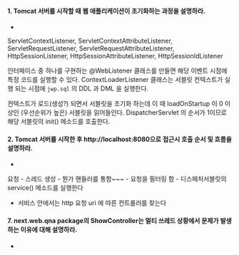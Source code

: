 #### 1. Tomcat 서버를 시작할 때 웹 애플리케이션이 초기화하는 과정을 설명하라.
* 

ServletContextListener, 
ServletContextAttributeListener, 
ServletRequestListener, 
ServletRequestAttributeListener, 
HttpSessionListener, 
HttpSessionAttributeListener, 
HttpSessionIdListener

인터페이스 중 하나를 구현하는 @WebListener 클래스를 만들면 해당 이벤트 시점에 특정 코드를 실행할 수 있다.
ContextLoaderListener 클래스는 서블릿 컨텍스트가 실행 되는 시점에 `jwp.sql` 의 DDL 과 DML 을 실행한다.

컨텍스트가 로드(생성?) 되면서 서블릿을 초기화 하는데 
이 때 loadOnStartup 이 0 이상인 (우선순위가 높은) 서블릿을 읽어들인다.
DispatcherServlet 의 순서가 1이므로 해당 서블릿의 init() 메소드를 호출한다.

#### 2. Tomcat 서버를 시작한 후 http://localhost:8080으로 접근시 호출 순서 및 흐름을 설명하라.
* 
요청 - 스레드 생성 - 뭔가 핸들러를 통함~~~ - 요청을 필터링 함 - 디스패처서블릿의 service() 메소드를 실행한다 
 - 서비스 안에서는 http 요청 uri 에 따른 컨트롤러를 찾는다


#### 7. next.web.qna package의 ShowController는 멀티 쓰레드 상황에서 문제가 발생하는 이유에 대해 설명하라.
* 
